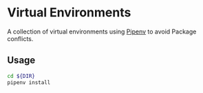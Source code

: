 # Virtual Environments

A collection of virtual environments using
[Pipenv](https://docs.pipenv.org/en/latest/) to avoid Package conflicts.

## Usage

```bash
cd ${DIR}
pipenv install
```
